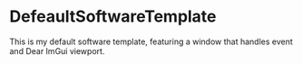 # DefeaultSoftwareTemplate
This is my default software template, featuring a window that handles event and Dear ImGui viewport. 
